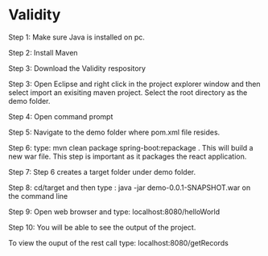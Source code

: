 # Validity

Step 1: Make sure Java is installed on pc.


Step 2: Install Maven


Step 3: Download the Validity respository


Step 3: Open Eclipse and right click in the project explorer window and then select import an exisiting maven project.
		Select the root directory as the demo folder.
		
		
Step 4: Open command prompt


Step 5: Navigate to the demo folder where pom.xml file resides.


Step 6: type: mvn clean package spring-boot:repackage . This will build a new war file. This step is important as it packages the react application.


Step 7: Step 6 creates a target folder under demo folder.


Step 8: cd/target and then type : java -jar demo-0.0.1-SNAPSHOT.war on the command line


Step 9: Open web browser and type: localhost:8080/helloWorld


Step 10: You will be able to see the output of the project.

To view the ouput of the rest call type:  localhost:8080/getRecords


